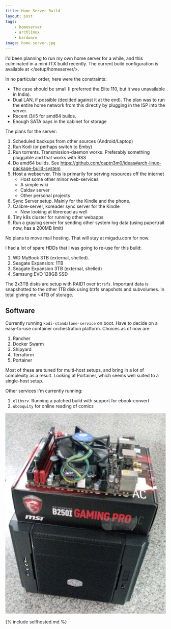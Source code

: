 ```yaml
---
title: Home Server Build
layout: post
tags:
    - homeserver
    - archlinux
    - hardware
image: home-server.jpg
---
```


I'd been planning to run my own home server for a while, and this culminated in a mini-ITX build recently. The current build configuration is available at </setup/homeserver/>.

In no particular order, here were the constraints:

-   The case should be small (I preferred the Elite 110, but it was unavailable in India).
-   Dual LAN, if possible (decided against it at the end). The plan was to run the entire home network from this directly by plugging in the ISP into the server.
-   Recent i3/i5 for amd64 builds.
-   Enough SATA bays in the cabinet for storage

The plans for the server:

1.  Scheduled backups from other sources (Android/Laptop)
2.  Run Kodi (or perhaps switch to Emby)
3.  Run torrents. Transmission-daemon works. Preferably something pluggable and that works with RSS
4.  Do amd64 builds. See https://github.com/captn3m0/ideas#arch-linux-package-build-system
5.  Host a webserver. This is primarily for serving resources off the internet
    -   Host some other minor web-services
    -   A simple wiki
    -   Caldav server
    -   Other personal projects
6.  Sync Server setup. Mainly for the Kindle and the phone.
7.  Calibre-server, koreader sync server for the Kindle
    -   Now looking at libreread as well
8.  Tiny k8s cluster for running other webapps
9.  Run a graylog server for sending other system log data (using papertrail now, has a 200MB limit)

No plans to move mail hosting. That will stay at migadu.com for now.

I had a lot of spare HDDs that I was going to re-use for this build:

1.  WD MyBook 3TB (external, shelled).
2.  Seagate Expansion: 1TB
3.  Seagate Expansion 3TB (external, shelled)
4.  Samsung EVO 128GB SSD

The 2x3TB disks are setup with RAID1 over `btrsfs`. Important data is snapshotted to the other 1TB disk using btrfs snapshots and subvolumes. In total giving me \~4TB of storage.

## Software

Currently running `kodi-standalone-service` on boot. Have to decide on a easy-to-use container orchestration platform. Choices as of now are:

1.  Rancher
2.  Docker Swarm
3.  Shipyard
4.  Terraform
5.  Portainer

Most of these are tuned for multi-host setups, and bring in a lot of complexity as a result. Looking at Portainer, which seems well suited to a single-host setup.

Other services I'm currently running:

1.  `elibsrv`. Running a patched build with support for ebook-convert
2.  `ubooquity` for online reading of comics

![](/img/home-server.jpg)

{% include selfhosted.md %}
